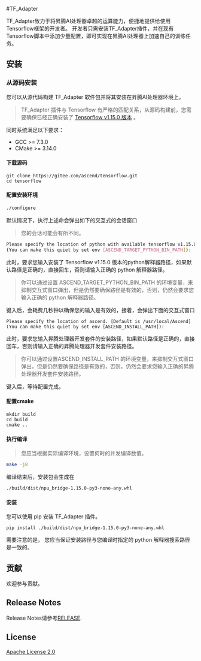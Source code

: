#TF_Adapter

TF_Adapter致力于将昇腾AI处理器卓越的运算能力，便捷地提供给使用Tensorflow框架的开发者。
开发者只需安装TF_Adapter插件，并在现有Tensorflow脚本中添加少量配置，即可实现在昇腾AI处理器上加速自己的训练任务。

## 安装
### 从源码安装

您可以从源代码构建 TF_Adapter 软件包并将其安装在昇腾AI处理器环境上。
> TF_Adapter 插件与 Tensorflow 有严格的匹配关系，从源码构建前，您需要确保已经正确安装了 [Tensorflow v1.15.0
>版本](https://www.tensorflow.org/install) 。

同时系统满足以下要求：
- GCC >= 7.3.0
- CMake >= 3.14.0

#### 下载源码

```
git clone https://gitee.com/ascend/tensorflow.git
cd tensorflow
```

#### 配置安装环境
```BASH
./configure
```
默认情况下，执行上述命会弹出如下的交互式的会话窗口
> 您的会话可能会有所不同。
```BASH
Please specify the location of python with available tensorflow v1.15.0 installed. [Default is /home/jenkins/prj/venv/bin/python]
(You can make this quiet by set env [ASCEND_TARGET_PYTHON_BIN_PATH]):
```
此时，要求您输入安装了 Tensorflow v1.15.0 版本的python解释器路径，如果默认路径是正确的，直接回车，否则请输入正确的 python 
解释器路径。
> 你可以通过设置 ASCEND_TARGET_PYTHON_BIN_PATH 
>的环境变量，来抑制交互式窗口弹出，但是仍然要确保路径是有效的，否则，仍然会要求您输入正确的 python 解释器路径。

键入后，会耗费几秒钟以确保您的输入是有效的，接着，会弹出下面的交互式窗口
```
Please specify the location of ascend. [Default is /usr/local/Ascend]
(You can make this quiet by set env [ASCEND_INSTALL_PATH]):
```
此时，要求您输入昇腾处理器开发套件的安装路径，如果默认路径是正确的，直接回车，否则请输入正确的昇腾处理器开发套件安装路径。

> 你可以通过设置ASCEND_INSTALL_PATH
>的环境变量，来抑制交互式窗口弹出，但是仍然要确保路径是有效的，否则，仍然会要求您输入正确的昇腾处理器开发套件安装路径。

键入后，等待配置完成。
#### 配置cmake

```
mkdir build
cd build
cmake ..
```
#### 执行编译
> 您应当根据实际编译环境，设置何时的并发编译数值。
```BASH
make -j8
```
编译结束后，安装包会生成在
```
./build/dist/npu_bridge-1.15.0-py3-none-any.whl
```
#### 安装
您可以使用 pip 安装 TF_Adapter 插件。
```
pip install ./build/dist/npu_bridge-1.15.0-py3-none-any.whl
```
需要注意的是， 您应当保证安装路径与您编译时指定的 python
 解释器搜索路径是一致的。

## 贡献

欢迎参与贡献。

## Release Notes

Release Notes请参考[RELEASE](RELEASE.md).

## License

[Apache License 2.0](LICENSE)
